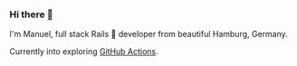 ### Hi there 👋

I'm Manuel, full stack Rails 💎 developer from beautiful Hamburg, Germany.

Currently into exploring [GitHub Actions](https://github.com/actions).
